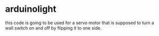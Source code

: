 # arduinolight
this code is going to be used for a servo motor that is supposed to turn a wall switch on and off by flipping it to one side.  
